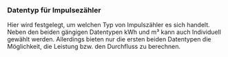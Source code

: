 ﻿### Datentyp für Impulsezähler

Hier wird festgelegt, um welchen Typ von Impulszähler es sich handelt. Neben den beiden gängigen Datentypen kWh und m³ kann auch Individuell gewählt werden. Allerdings bieten nur die ersten beiden Datentypen die Möglichkeit, die Leistung bzw. den Durchfluss zu berechnen.

